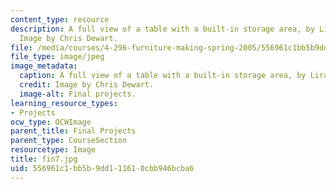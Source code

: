 ```yaml
---
content_type: resource
description: A full view of a table with a built-in storage area, by Lira Nikolovska.
  Image by Chris Dewart.
file: /media/courses/4-296-furniture-making-spring-2005/556961c1bb5b9dd111610cbb946bcba6_fin7.jpg
file_type: image/jpeg
image_metadata:
  caption: A full view of a table with a built-in storage area, by Lira Nikolovska.
  credit: Image by Chris Dewart.
  image-alt: Final projects.
learning_resource_types:
- Projects
ocw_type: OCWImage
parent_title: Final Projects
parent_type: CourseSection
resourcetype: Image
title: fin7.jpg
uid: 556961c1-bb5b-9dd1-1161-0cbb946bcba6
---
```

